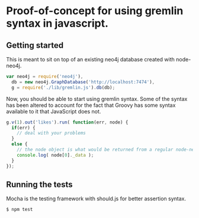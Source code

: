 # Proof-of-concept for using gremlin syntax in javascript. 

## Getting started
This is meant to sit on top of an existing neo4j database created with node-neo4j.

```javascript
var neo4j = require('neo4j'),
  db = new neo4j.GraphDatabase('http://localhost:7474'),
  g = require('./lib/gremlin.js').db(db);
```

Now, you should be able to start using gremlin syntax.  Some of the syntax has been altered to account for the fact that Groovy has some syntax available to it that JavaScript does not.

```javascript
g.v(1).out('likes').run( function(err, node) {
  if(err) {
    // deal with your problems
  }
  else {
    // the node object is what would be returned from a regular node-neo4j query
    console.log( node[0]._data );
  }
});
```


## Running the tests
Mocha is the testing framework with should.js for better assertion syntax.

    $ npm test


